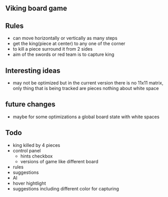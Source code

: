 ## Viking board game

## Rules
 - can move horizontally or vertically as many steps
 - get the king(piece at center) to any one of the corner
 - to kill a piece surround it from 2 sides
 - aim of the swords or red team is to capture king

## Interesting ideas
 - may not be optimized but in the current version there is no 11x11 matrix, only thing that is being tracked are pieces nothing about white space

## future changes
 - maybe for some optimizations a global board state with white spaces

## Todo
 - king killed by 4 pieces
 - control panel
    - hints checkbox
    - versions of game like different board
- rules
- suggestions
- AI
- hover hightlight
- suggestions including different color for capturing
